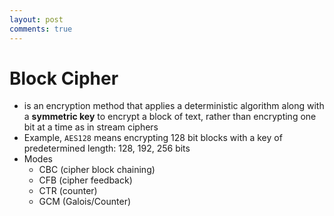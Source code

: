 ```yaml
---
layout: post
comments: true
---
```


# Block Cipher

* is an encryption method that applies a deterministic algorithm along with a **symmetric key** to
  encrypt a block of text, rather than encrypting one bit at a time as in stream ciphers
* Example, `AES128` means encrypting 128 bit blocks with a key of predetermined length: 128, 192, 256 bits
* Modes
    * CBC (cipher block chaining)
    * CFB (cipher feedback)
    * CTR (counter)
    * GCM (Galois/Counter)
